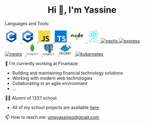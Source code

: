 <h1 align="center">Hi 👋, I'm Yassine</h1>
Languages and Tools:
<p align="left">
<a href="https://en.wikipedia.org/wiki/C_(programming_language)">
    <img src="https://raw.githubusercontent.com/devicons/devicon/master/icons/c/c-original.svg" alt="c" width="40" height="40" style="margin-right: 10px;"/>
</a>
<a href="https://en.wikipedia.org/wiki/C%2B%2B">
    <img src="https://raw.githubusercontent.com/devicons/devicon/master/icons/cplusplus/cplusplus-original.svg" alt="cplusplus" width="40" height="40" style="margin-right: 10px;"/>
</a>
<a href="https://developer.mozilla.org/en-US/docs/Web/JavaScript">
    <img src="https://raw.githubusercontent.com/devicons/devicon/master/icons/javascript/javascript-original.svg" alt="javascript" width="40" height="40" style="margin-right: 10px;"/>
</a>
<a href="https://www.typescriptlang.org/">
    <img src="https://raw.githubusercontent.com/devicons/devicon/master/icons/typescript/typescript-original.svg" alt="typescript" width="40" height="40" style="margin-right: 10px;"/>
</a>
<a href="https://nodejs.org/">
    <img src="https://raw.githubusercontent.com/devicons/devicon/master/icons/nodejs/nodejs-original-wordmark.svg" alt="nodejs" width="40" height="40" style="margin-right: 10px;"/>
</a>
<a href="https://reactjs.org/">
    <img src="https://raw.githubusercontent.com/devicons/devicon/master/icons/react/react-original-wordmark.svg" alt="react" width="40" height="40" />
</a>
<a href="https://nextjs.org">
<img src="https://cdn.worldvectorlogo.com/logos/next-js.svg" alt="nextjs" width="40" height="40"/>
</a>
<a href="https://expressjs.com/">
    <img src="https://avatars.githubusercontent.com/u/5658226?s=48&v=4" alt="express" width="40" height="40" style="margin-right: 10px;"/>
</a>
<a href="https://nestjs.com/">
    <img src="https://docs.nestjs.com/assets/logo-small.svg" alt="nestjs" width="40" height="40" style="margin-right: 10px;"/>
</a>
<a href="https://www.mongodb.com/">
    <img src="https://raw.githubusercontent.com/devicons/devicon/master/icons/mongodb/mongodb-original-wordmark.svg" alt="mongodb" width="40" height="40" style="margin-right: 10px;"/>
</a>
<a href="https://www.postgresql.org/">
    <img src="https://raw.githubusercontent.com/devicons/devicon/master/icons/postgresql/postgresql-original-wordmark.svg" alt="postgresql" width="40" height="40" style="margin-right: 10px;"/>
</a>
<a href="https://www.docker.com/">
    <img src="https://raw.githubusercontent.com/devicons/devicon/master/icons/docker/docker-original-wordmark.svg" alt="docker" width="40" height="40" style="margin-right: 10px;"/>
</a>
<a href="https://kubernetes.io/">
    <img src="https://www.vectorlogo.zone/logos/kubernetes/kubernetes-icon.svg" alt="kubernetes" width="40" height="40" />
</a>
</p>

🔭 I'm currently working at Finamaze:
- Building and maintaining financial technology solutions
- Working with modern web technologies
- Collaborating in an agile environment
- ...

👨‍💻 Alumni of 1337 school:
- All of my school projects are available [here](https://github.com/yzemmouri?tab=repositories)

📫 How to reach me: [umpyassinez@gmail.com](mailto:umpyassinez@gmail.com)
